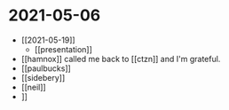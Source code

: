 # 2021-05-06

- [[2021-05-19]]
  - [[presentation]]
- [[hamnox]] called me back to [[ctzn]] and I'm grateful.
- [[paulbucks]] 
- [[sidebery]]
- [[neil]]
- ]]